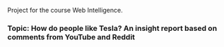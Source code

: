 Project for the course Web Intelligence.

### Topic: How do people like Tesla? An insight report based on comments from YouTube and Reddit
